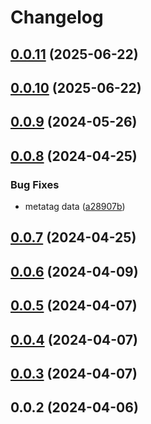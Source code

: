# Changelog

## [0.0.11](https://github.com/oswaldohuillca/oswa.dev/compare/0.0.10...0.0.11) (2025-06-22)

## [0.0.10](https://github.com/oswaldohuillca/oswa.dev/compare/0.0.9...0.0.10) (2025-06-22)

## [0.0.9](https://github.com/oswaldohuillca/oswa.dev/compare/0.0.8...0.0.9) (2024-05-26)

## [0.0.8](https://github.com/oswaldohuillca/oswa.dev/compare/0.0.7...0.0.8) (2024-04-25)


### Bug Fixes

* metatag data ([a28907b](https://github.com/oswaldohuillca/oswa.dev/commit/a28907ba1252f1fccdbc8715d5ab639c3184fe1a))

## [0.0.7](https://github.com/oswaldohuillca/oswa.dev/compare/0.0.6...0.0.7) (2024-04-25)

## [0.0.6](https://github.com/oswaldohuillca/oswa.dev/compare/0.0.5...0.0.6) (2024-04-09)

## [0.0.5](https://github.com/oswaldohuillca/oswa.dev/compare/0.0.4...0.0.5) (2024-04-07)

## [0.0.4](https://github.com/oswaldohuillca/oswa.dev/compare/0.0.3...0.0.4) (2024-04-07)

## [0.0.3](https://github.com/oswaldohuillca/oswa.dev/compare/0.0.2...0.0.3) (2024-04-07)

## 0.0.2 (2024-04-06)

